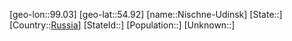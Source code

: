 ﻿---
location: [54.92,99.03]
type: City
tags:
- geo/City


SpocWebEntityId: 32925
isDeleted: false
confidential: public

---
[geo-lon::99.03]
[geo-lat::54.92]
[name::Nischne-Udinsk]
[State::]
[Country::[Russia](geo/Continent/Europe/Russia.md)]
[StateId::]
[Population::]
[Unknown::]

